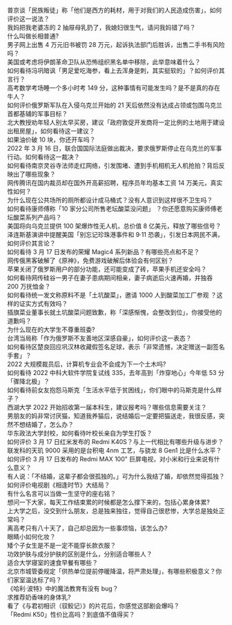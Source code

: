 普京谈「民族叛徒」称「他们是西方的耗材，用于对我们的人民造成伤害」，如何评价这一说法？  
我妈把我老婆冻的 2 抽屉母乳扔了，我媳妇很生气，请问我妈错了吗？  
什么叫做长相普通?  
男子网上出售 4 万元旧书被罚 28 万元，起诉执法部门后胜诉，出售二手书有风险吗？  
美国或考虑将伊朗革命卫队从恐怖组织黑名单中移除，此举意味着什么？  
如何看待冯巩暗讽「男足爱吃海参，看上去浑身是刺，其实挺软的」？如何评价其言行？  
高考数学考场睡一个多小时考 149 分，这种事情有可能发生吗？是不是真的存在牛人？  
如何评价俄罗斯军队在入侵乌克兰开始的 21 天后依然没有达成占领或包围乌克兰首都基辅的军事目标？  
北大教授劝年轻人别太早买房，建议「政府敦促开发商将一定比例的土地用于建设出租房屋」，如何看待这一建议？  
如果油价破 10 块，你还开车吗？  
2022 年 3 月 16 日，联合国国际法庭做出裁决，要求俄罗斯停止在乌克兰的军事行动。如何看待这一裁决？  
如何看待南京灵谷寺法师走红网络，引发围堵、遭到手机相机无人机抢拍？背后反映出了哪些现象？  
网传腾讯在国内裁员却在国外开高薪招聘，程序员年均基本工资 14 万美元，真实性如何？  
为什么现在公共场所的厕所都设计成马桶式？没有人意识到这样很不卫生吗？  
如何看待康师傅称「10 家分公司所售老坛酸菜没问题」 ？你还愿意购买康师傅老坛酸菜系列产品吗？  
美国将向乌克兰提供 100 架爆炸性无人机，总价值 8 亿美元，释放了哪些信号？  
泽连斯基演讲中提醒美国「别忘记珍珠港事件和 9·11 恐袭」，引发日本网民不满，如何评价其言论？  
如何看待 3 月 17 日发布的荣耀 Magic4 系列新品？有哪些亮点和不足？  
网传俄黑客破解了《原神》，免费游戏破解后体验会有何区别？  
苹果关闭了俄罗斯用户的部分功能，还可能变成了砖，苹果手机还安全吗？  
如何看待网传硅谷一男子在妻子患病期间相亲，妻子病逝后火速再婚，并独吞 200 万抚恤金？  
如何看待统一发文称原料不是「土坑酸菜」，邀请 1000 人到酸菜加工厂参观 ？这样的证实方式有效吗？  
插旗菜业董事长就土坑酸菜问题致歉，称「深感惭愧，会整改到位」，你接受他的道歉吗？  
为什么现在的大学生不尊重班委?  
台湾当局称「作为俄罗斯不友善地区深感自豪」，如何评价这一表态？  
如何看待区楚良回应巩汉林收藏假签名足球，表示「非常遗憾，决定赠送一副签名手套」？  
2022 大规模裁员后，计算机专业会不会成为下一个土木吗?  
如何看待 2022 中科大软件学院复试线 335，去年高到「炸穿地心」今年低 53 分「骤降北极」？  
如何看待前女友抱怨马斯克「生活水平低于贫困线」，你们眼中的马斯克是什么样子？  
西湖大学 2022 开始招收第一届本科生，建议报考吗？哪些信息需要关注？  
男朋友的妈非常讨厌猫，知道我养猫后，说结婚后一定要把猫送走，我很反感，突然不想结婚了，怎么办？  
华东政法大学封校，如何看待叶校长亲自为学生打饭？  
如何评价 3 月 17 日红米发布的 Redmi K40S？与上一代相比有哪些升级与进步？  
联发科的天玑 9000 采用的是台积电 4nm 工艺，与骁龙 8 Gen1 比是什么水平？  
如何评价 3 月 17 日发布的 Redmi MAX 100" 巨屏电视，对小米和行业来说有什么意义？  
有人说：「不结婚，这辈子都会很孤独的。」可为什么我结了婚，却依然觉得孤独？  
如何评价电视剧《相逢时节》大结局？  
有什么名言可以当做一生坚守的座右铭？  
想问一下大家，每天工作结束累的时候都是怎么撑下来的，包括心累身体累?  
上大学之后，没交到什么朋友，总是独来独往，觉得自己很悲惨，大学总是独处正常吗？  
离高考只有八十天了，自己却总因为一些事烦恼，该怎么办?  
眼睛小如何化妆？  
矮个子女生是不是一定不能穿长款衣服？  
功效护肤与成分护肤的区别是什么，分别适合哪些人？  
适合大学寝室的速食早餐有哪些？  
北京市城管委规定「供热单位提前停暖降温，将严肃处理」，有哪些积极意义？你们家室温达标了吗？  
《哈利·波特》中的魔法教育有没有 bug？  
求推荐奶香味的身体乳?  
看了《与君初相识（驭鲛记）》的片花后，你感觉这部剧会爆吗？  
「Redmi K50」性价比高吗？到底值不值得买？  
